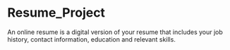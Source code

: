 # Resume_Project
An online resume is a digital version of your resume that includes your job history, contact information, education and relevant skills.
